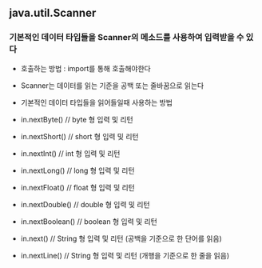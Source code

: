 ## java.util.Scanner

### 기본적인 데이터 타입들을 Scanner의 메소드를 사용하여 입력받을 수 있다

* 호출하는 방법 : import를 통해 호출해야한다

* Scanner는 데이터를 읽는 기준을 공백 또는 줄바꿈으로 읽는다

* 기본적인 데이터 타입들을 읽어들일때 사용하는 방법

* in.nextByte()		// byte 형 입력 및 리턴
* in.nextShort()		// short 형 입력 및 리턴
* in.nextInt()		// int 형 입력 및 리턴
* in.nextLong()		// long 형 입력 및 리턴
* in.nextFloat()		// float 형 입력 및 리턴
* in.nextDouble()		// double 형 입력 및 리턴
* in.nextBoolean()	// boolean 형 입력 및 리턴
* in.next()			// String 형 입력 및 리턴	(공백을 기준으로 한 단어를 읽음)
* in.nextLine()		// String 형 입력 및 리턴 (개행을 기준으로 한 줄을 읽음)
